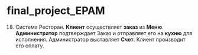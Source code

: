 # final_project_EPAM

18. Система  Ресторан.  **Клиент**  осуществляет  **заказ**  из  **Меню**.  **Администратор**
    подтверждает  Заказ  и  отправляет  его  на  **кухню**  для  исполнения.  Администратор
    выставляет **Счет**. Клиент производит его оплату.  